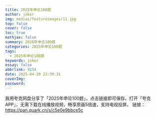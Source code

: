 ```yaml
---
title: 2025年申论100题
author: joker
img: medias/featureimages/11.jpg
top: false
cover: false
toc: true
mathjax: false
summary: 2025年申论100题
categories: 2025年申论100题
tags:
  - 2025年申论100题
keywords: joker
essay: false
abbrlink: 9154
date: 2025-04-20 23:39:31
coverImg:
password:
---
```


我用夸克网盘分享了「2025年申论100题」，点击链接即可保存。打开「夸克APP」，无需下载在线播放视频，畅享原画5倍速，支持电视投屏。
链接：https://pan.quark.cn/s/c5e0e9bbce5c
